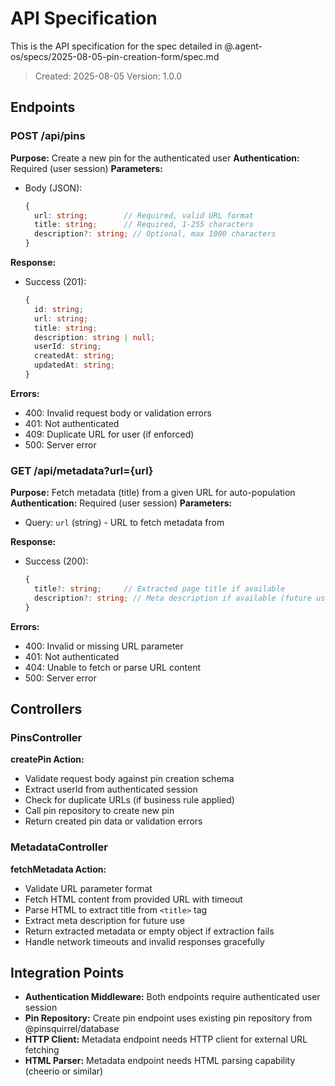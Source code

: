# API Specification

This is the API specification for the spec detailed in @.agent-os/specs/2025-08-05-pin-creation-form/spec.md

> Created: 2025-08-05
> Version: 1.0.0

## Endpoints

### POST /api/pins

**Purpose:** Create a new pin for the authenticated user
**Authentication:** Required (user session)
**Parameters:** 
- Body (JSON):
  ```typescript
  {
    url: string;        // Required, valid URL format
    title: string;      // Required, 1-255 characters
    description?: string; // Optional, max 1000 characters
  }
  ```

**Response:**
- Success (201):
  ```typescript
  {
    id: string;
    url: string;
    title: string;
    description: string | null;
    userId: string;
    createdAt: string;
    updatedAt: string;
  }
  ```

**Errors:**
- 400: Invalid request body or validation errors
- 401: Not authenticated
- 409: Duplicate URL for user (if enforced)
- 500: Server error

### GET /api/metadata?url={url}

**Purpose:** Fetch metadata (title) from a given URL for auto-population
**Authentication:** Required (user session)
**Parameters:**
- Query: `url` (string) - URL to fetch metadata from

**Response:**
- Success (200):
  ```typescript
  {
    title?: string;     // Extracted page title if available
    description?: string; // Meta description if available (future use)
  }
  ```

**Errors:**
- 400: Invalid or missing URL parameter
- 401: Not authenticated  
- 404: Unable to fetch or parse URL content
- 500: Server error

## Controllers

### PinsController

**createPin Action:**
- Validate request body against pin creation schema
- Extract userId from authenticated session
- Check for duplicate URLs (if business rule applied)
- Call pin repository to create new pin
- Return created pin data or validation errors

### MetadataController

**fetchMetadata Action:**
- Validate URL parameter format
- Fetch HTML content from provided URL with timeout
- Parse HTML to extract title from `<title>` tag
- Extract meta description for future use
- Return extracted metadata or empty object if extraction fails
- Handle network timeouts and invalid responses gracefully

## Integration Points

- **Authentication Middleware:** Both endpoints require authenticated user session
- **Pin Repository:** Create pin endpoint uses existing pin repository from @pinsquirrel/database
- **HTTP Client:** Metadata endpoint needs HTTP client for external URL fetching
- **HTML Parser:** Metadata endpoint needs HTML parsing capability (cheerio or similar)